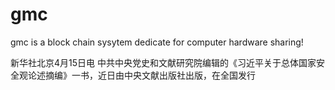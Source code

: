 # gmc

gmc is a block chain sysytem dedicate for computer hardware sharing!

新华社北京4月15日电 中共中央党史和文献研究院编辑的《习近平关于总体国家安全观论述摘编》一书，近日由中央文献出版社出版，在全国发行